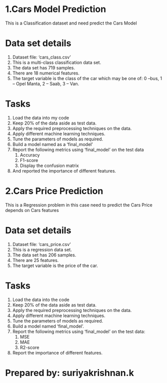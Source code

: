 # 1.Cars Model Prediction
This is a Classification dataset and need predict the Cars Model
# Data set details
1. Dataset file: ‘cars_class.csv’
2. This is a multi-class classification data set.
3. The data set has 719 samples.
4. There are 18 numerical features.
5. The target variable is the class of the car which may be one of: 0 –bus, 1 – Opel Manta, 2 – Saab, 3 – Van.
# Tasks
1. Load the data into my code 
2. Keep 20% of the data aside as test data.
3. Apply the required preprocessing techniques on the data.
4. Apply different machine learning techniques.
5. Tune the parameters of models as required.
6. Build a model named as a ‘final_model’
7. Report the following metrics using ‘final_model’ on the test data
   1. Accuracy
   2. F1-score
   3. Display the confusion matrix
9. And reported the importance of different features.

# 2.Cars Price Prediction
This is a Regression problem in this case need to predict the Cars Price depends on Cars features
# Data set details
1. Dataset file: ‘cars_price.csv’
2. This is a regression data set.
2. The data set has 206 samples.
3. There are 25 features.
4. The target variable is the price of the car.
# Tasks
1. Load the data into the code
2. Keep 20% of the data aside as test data.
3. Apply the required preprocessing techniques on the data.
4. Apply different machine learning techniques.
5. Tune the parameters of models as required.
6. Build a model named ‘final_model’.
7. Report the following metrics using ‘final_model’ on the test data:
   1. MSE
   2. MAE
   3. R2-score
8. Report the importance of different features.

# Prepared by: suriyakrishnan.k 
